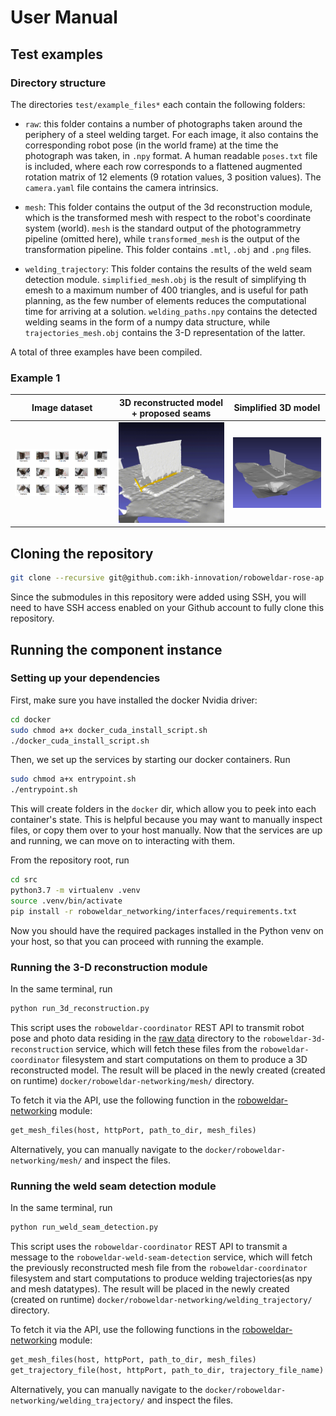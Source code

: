 # User Manual

## Test examples

### Directory structure

The directories `test/example_files*` each contain the following folders:

- `raw`: this folder contains a number of photographs taken around the periphery of a steel welding target. For each image, it also contains the corresponding robot pose (in the world frame) at the time the photograph was taken, in `.npy` format. A human readable `poses.txt` file is included, where each row corresponds to a flattened augmented rotation matrix of 12 elements (9 rotation values, 3 position values). The `camera.yaml` file contains the camera intrinsics.

- `mesh`: This folder contains the output of the 3d reconstruction module, which is the transformed mesh with respect to the robot's coordinate system (world). `mesh` is the standard output of the photogrammetry pipeline (omitted here), while `transformed_mesh` is the output of the transformation pipeline. This folder contains `.mtl`, `.obj` and `.png` files.

- `welding_trajectory`: This folder contains the results of the weld seam detection module. `simplified_mesh.obj` is the result of simplifying th emesh to a maximum number of 400 triangles, and is useful for path planning, as the few number of elements reduces the computational time for arriving at a solution. `welding_paths.npy` contains the detected welding seams in the form of a numpy data structure, while `trajectories_mesh.obj` contains the 3-D representation of the latter. 

A total of three examples have been compiled.

### Example 1

| Image dataset | 3D reconstructed model + proposed seams | Simplified 3D model |
|---------------|-----------------------------------------|---------------------|
|   ![Example 1 dataset](assets/example_1_collage.png)            |      ![Example 1 reconstruction](assets/example_1_reconstruction.gif)                                  |          ![Example 1 simplified mesh](assets/example_1_simplified_mesh.png)           |



## Cloning the repository

```bash
git clone --recursive git@github.com:ikh-innovation/roboweldar-rose-ap.git
```

Since the submodules in this repository were added using SSH, you will need to have SSH access enabled on your Github account to fully clone this repository.


## Running the component instance

### Setting up your dependencies

First, make sure you have installed the docker Nvidia driver:

```bash
cd docker
sudo chmod a+x docker_cuda_install_script.sh
./docker_cuda_install_script.sh
```

Then, we set up the services by starting our docker containers. Run

```bash
sudo chmod a+x entrypoint.sh
./entrypoint.sh
```

This will create folders in the `docker` dir, which allow you to peek into each container's state. This is helpful because you may want to manually inspect files, or copy them over to your host manually. Now that the services are up and running, we can move on to interacting with them.

From the repository root, run

```bash
cd src
python3.7 -m virtualenv .venv
source .venv/bin/activate
pip install -r roboweldar_networking/interfaces/requirements.txt
```

Now you should have the required packages installed in the Python venv on your host, so that you can proceed with running the example. 


### Running the 3-D reconstruction module

In the same terminal, run 

```bash
python run_3d_reconstruction.py
```

This script uses the `roboweldar-coordinator` REST API to transmit robot pose and photo data residing in the [raw data](../test/example_files/raw) directory to the `roboweldar-3d-reconstruction` service, which will fetch these files from the `roboweldar-coordinator` filesystem and start computations on them to produce a 3D reconstructed model. The result will be placed in the newly created (created on runtime) `docker/roboweldar-networking/mesh/` directory.

To fetch it via the API, use the following function in the [roboweldar-networking](https://github.com/ikh-innovation/roboweldar-networking/blob/b2322131baeab5870961acaf77151bb8c2f0ba14/interfaces/template.py#L70) module:

```python
get_mesh_files(host, httpPort, path_to_dir, mesh_files)
```
Alternatively, you can manually navigate to the `docker/roboweldar-networking/mesh/` and inspect the files.

### Running the weld seam detection module

In the same terminal, run 

```bash
python run_weld_seam_detection.py
```

This script uses the `roboweldar-coordinator` REST API to transmit a message to the `roboweldar-weld-seam-detection` service, which will fetch the previously reconstructed mesh file from the `roboweldar-coordinator` filesystem and start computations to produce welding trajectories(as npy and mesh datatypes). The result will be placed in the newly created (created on runtime) `docker/roboweldar-networking/welding_trajectory/` directory.

To fetch it via the API, use the following functions in the [roboweldar-networking](https://github.com/ikh-innovation/roboweldar-networking/blob/b2322131baeab5870961acaf77151bb8c2f0ba14/interfaces/template.py#L70) module:

```python
get_mesh_files(host, httpPort, path_to_dir, mesh_files)
get_trajectory_file(host, httpPort, path_to_dir, trajectory_file_name)
```
Alternatively, you can manually navigate to the `docker/roboweldar-networking/welding_trajectory/` and inspect the files.



